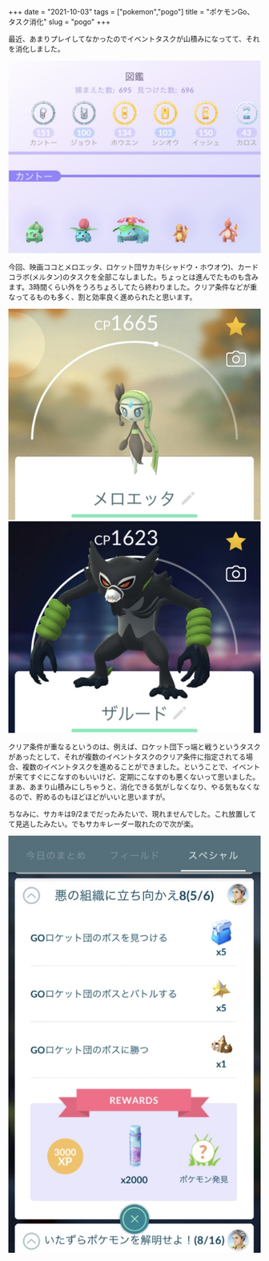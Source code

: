 +++
date = "2021-10-03"
tags = ["pokemon","pogo"]
title = "ポケモンGo、タスク消化"
slug = "pogo"
+++

最近、あまりプレイしてなかったのでイベントタスクが山積みになってて、それを消化しました。

![](https://raw.githubusercontent.com/syui/img/master/other/pokemongo_2021002_0003.jpg)

今回、映画ココとメロエッタ、ロケット団サカキ(シャドウ・ホウオウ)、カードコラボ(メルタン)のタスクを全部こなしました。ちょっとは進んでたものも含みます。3時間くらい外をうろちょろしてたら終わりました。クリア条件などが重なってるものも多く、割と効率良く進められたと思います。

![](https://raw.githubusercontent.com/syui/img/master/other/pokemongo_2021002_0004.jpg)
![](https://raw.githubusercontent.com/syui/img/master/other/pokemongo_2021002_0005.jpg)

クリア条件が重なるというのは、例えば、ロケット団下っ端と戦うというタスクがあったとして、それが複数のイベントタスクのクリア条件に指定されてる場合、複数のイベントタスクを進めることができました。ということで、イベントが来てすぐにこなすのもいいけど、定期にこなすのも悪くないって思いました。まあ、あまり山積みにしちゃうと、消化できる気がしなくなり、やる気もなくなるので、貯めるのもほどほどがいいと思いますが。

ちなみに、サカキは9/2までだったみたいで、現れませんでした。これ放置してて見逃したみたい。でもサカキレーダー取れたので次が楽。

![](https://raw.githubusercontent.com/syui/img/master/other/pokemongo_2021002_0002.jpg)

